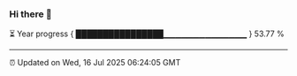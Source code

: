### Hi there 👋

⏳ Year progress { ████████████████▁▁▁▁▁▁▁▁▁▁▁▁▁▁ } 53.77 %

---

⏰ Updated on Wed, 16 Jul 2025 06:24:05 GMT
